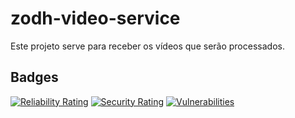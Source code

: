 # zodh-video-service

Este projeto serve para receber os vídeos que serão processados.

## Badges

[![Reliability Rating](https://sonarcloud.io/api/project_badges/measure?project=Zodh_zodh-video-service&metric=reliability_rating&token=f77276a7584bc2ff8cd029d36302c8c0551891d6)](https://sonarcloud.io/summary/new_code?id=Zodh_zodh-video-service)
[![Security Rating](https://sonarcloud.io/api/project_badges/measure?project=Zodh_zodh-video-service&metric=security_rating&token=f77276a7584bc2ff8cd029d36302c8c0551891d6)](https://sonarcloud.io/summary/new_code?id=Zodh_zodh-video-service)
[![Vulnerabilities](https://sonarcloud.io/api/project_badges/measure?project=Zodh_zodh-video-service&metric=vulnerabilities&token=f77276a7584bc2ff8cd029d36302c8c0551891d6)](https://sonarcloud.io/summary/new_code?id=Zodh_zodh-video-service)
